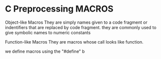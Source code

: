 # C Preprocessing MACROS
Object-like Macros
They are simply names given to a code fragment or indentifiers that are replaced by code fragment. they are commonly used to give symbolic names to numeric constants

Function-like Macros
They are macros whose call looks like function. 

we define macros using the "#define"
b

